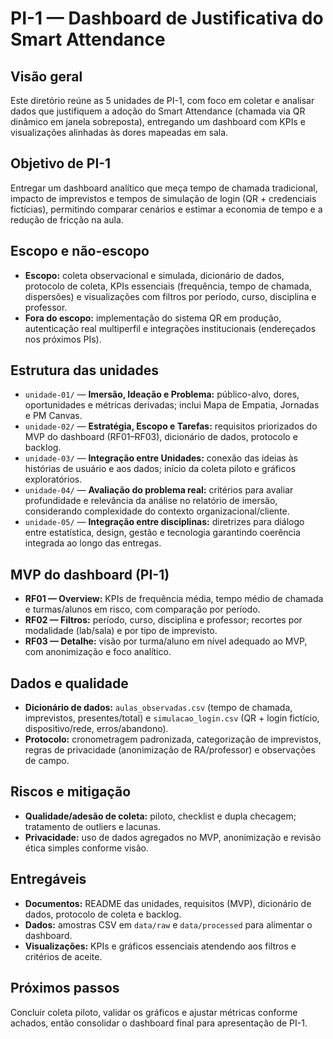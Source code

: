 # PI-1 — Dashboard de Justificativa do Smart Attendance

## Visão geral
Este diretório reúne as 5 unidades de PI-1, com foco em coletar e analisar dados que justifiquem a adoção do Smart Attendance (chamada via QR dinâmico em janela sobreposta), entregando um dashboard com KPIs e visualizações alinhadas às dores mapeadas em sala.

## Objetivo de PI-1
Entregar um dashboard analítico que meça tempo de chamada tradicional, impacto de imprevistos e tempos de simulação de login (QR + credenciais fictícias), permitindo comparar cenários e estimar a economia de tempo e a redução de fricção na aula.

## Escopo e não-escopo
* **Escopo:** coleta observacional e simulada, dicionário de dados, protocolo de coleta, KPIs essenciais (frequência, tempo de chamada, dispersões) e visualizações com filtros por período, curso, disciplina e professor.
* **Fora do escopo:** implementação do sistema QR em produção, autenticação real multiperfil e integrações institucionais (endereçados nos próximos PIs).

## Estrutura das unidades
* `unidade-01/` — **Imersão, Ideação e Problema:** público-alvo, dores, oportunidades e métricas derivadas; inclui Mapa de Empatia, Jornadas e PM Canvas.
* `unidade-02/` — **Estratégia, Escopo e Tarefas:** requisitos priorizados do MVP do dashboard (RF01–RF03), dicionário de dados, protocolo e backlog.
* `unidade-03/` — **Integração entre Unidades:** conexão das ideias às histórias de usuário e aos dados; início da coleta piloto e gráficos exploratórios.
* `unidade-04/` — **Avaliação do problema real:** critérios para avaliar profundidade e relevância da análise no relatório de imersão, considerando complexidade do contexto organizacional/cliente.
* `unidade-05/` — **Integração entre disciplinas:** diretrizes para diálogo entre estatística, design, gestão e tecnologia garantindo coerência integrada ao longo das entregas.

## MVP do dashboard (PI-1)
* **RF01 — Overview:** KPIs de frequência média, tempo médio de chamada e turmas/alunos em risco, com comparação por período.
* **RF02 — Filtros:** período, curso, disciplina e professor; recortes por modalidade (lab/sala) e por tipo de imprevisto.
* **RF03 — Detalhe:** visão por turma/aluno em nível adequado ao MVP, com anonimização e foco analítico.

## Dados e qualidade
* **Dicionário de dados:** `aulas_observadas.csv` (tempo de chamada, imprevistos, presentes/total) e `simulacao_login.csv` (QR + login fictício, dispositivo/rede, erros/abandono).
* **Protocolo:** cronometragem padronizada, categorização de imprevistos, regras de privacidade (anonimização de RA/professor) e observações de campo.

## Riscos e mitigação
* **Qualidade/adesão de coleta:** piloto, checklist e dupla checagem; tratamento de outliers e lacunas.
* **Privacidade:** uso de dados agregados no MVP, anonimização e revisão ética simples conforme visão.

## Entregáveis
* **Documentos:** README das unidades, requisitos (MVP), dicionário de dados, protocolo de coleta e backlog.
* **Dados:** amostras CSV em `data/raw` e `data/processed` para alimentar o dashboard.
* **Visualizações:** KPIs e gráficos essenciais atendendo aos filtros e critérios de aceite.

## Próximos passos
Concluir coleta piloto, validar os gráficos e ajustar métricas conforme achados, então consolidar o dashboard final para apresentação de PI-1.